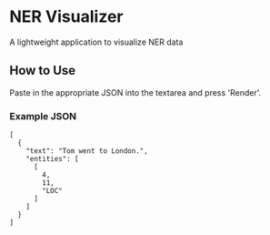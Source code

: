 # NER Visualizer
A lightweight application to visualize NER data

## How to Use

Paste in the appropriate JSON into the textarea and press 'Render'.

### Example JSON

```
[
  {
    "text": "Tom went to London.",
    "entities": [
      [
        4,
        11,
        "LOC"
      ]
    ]
  }
]
```
